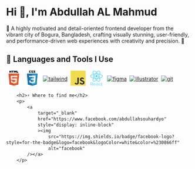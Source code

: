 <h1>Hi 👋, I'm Abdullah AL Mahmud</h1>
        <p>
            🚀 A highly motivated and detail-oriented frontend developer from
            the vibrant city of Bogura, Bangladesh, crafting visually stunning,
            user-friendly, and performance-driven web experiences with
            creativity and precision. 🌟
        </p>
        <h2>🚀 Languages and Tools I Use</h2>
        <div
            style="
                display: flex;
                justify-content: flex-start;
                align-items: center;
                gap: 8px;
            "
        >
            <a
                target="_blank"
                href="https://raw.githubusercontent.com/devicons/devicon/master/icons/html5/html5-original-wordmark.svg"
                style="display: block"
                ><img
                    src="https://raw.githubusercontent.com/devicons/devicon/master/icons/html5/html5-original-wordmark.svg"
                    alt="html5"
                    width="42"
                    height="42"
            /></a>
            <a
                target="_blank"
                href="https://raw.githubusercontent.com/devicons/devicon/master/icons/css3/css3-original-wordmark.svg"
                style="display: block"
                ><img
                    src="https://raw.githubusercontent.com/devicons/devicon/master/icons/css3/css3-original-wordmark.svg"
                    alt="css3"
                    width="42"
                    height="42"
            /></a>
            <a
                target="_blank"
                href="https://www.vectorlogo.zone/logos/tailwindcss/tailwindcss-icon.svg"
                style="display: block"
                ><img
                    src="https://www.vectorlogo.zone/logos/tailwindcss/tailwindcss-icon.svg"
                    alt="tailwind"
                    width="42"
                    height="42"
            /></a>
            <a
                target="_blank"
                href="https://raw.githubusercontent.com/devicons/devicon/master/icons/javascript/javascript-original.svg"
                style="display: block"
                ><img
                    src="https://raw.githubusercontent.com/devicons/devicon/master/icons/javascript/javascript-original.svg"
                    alt="javascript"
                    width="42"
                    height="42"
            /></a>
            <a
                target="_blank"
                href="https://raw.githubusercontent.com/devicons/devicon/master/icons/react/react-original-wordmark.svg"
                style="display: block"
                ><img
                    src="https://raw.githubusercontent.com/devicons/devicon/master/icons/react/react-original-wordmark.svg"
                    alt="react"
                    width="42"
                    height="42"
            /></a>
            <a
                target="_blank"
                href="https://www.vectorlogo.zone/logos/figma/figma-icon.svg"
                style="display: block"
                ><img
                    src="https://www.vectorlogo.zone/logos/figma/figma-icon.svg"
                    alt="figma"
                    width="42"
                    height="42"
            /></a>
            <a
                target="_blank"
                href="https://www.vectorlogo.zone/logos/adobe_illustrator/adobe_illustrator-icon.svg"
                style="display: block"
                ><img
                    src="https://www.vectorlogo.zone/logos/adobe_illustrator/adobe_illustrator-icon.svg"
                    alt="illustrator"
                    width="42"
                    height="42"
            /></a>
            <a
                target="_blank"
                href="https://www.vectorlogo.zone/logos/git-scm/git-scm-icon.svg"
                style="display: block"
                ><img
                    src="https://www.vectorlogo.zone/logos/git-scm/git-scm-icon.svg"
                    alt="git"
                    width="42"
                    height="42"
            /></a>
        </div>

        <h2>⚡️ Where to find me</h2>
        <p>
            <a
                target="_blank"
                href="https://www.facebook.com/abdullahsouhardyo"
                style="display: inline-block"
                ><img
                    src="https://img.shields.io/badge/facebook-logo?style=for-the-badge&logo=facebook&logoColor=white&color=%230866ff"
                    alt="facebook"
            /></a>
        </p>
